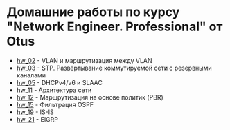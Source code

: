 # Домашние работы по курсу "Network Engineer. Professional" от Otus

* [hw\_02](https://github.com/E-Mi-Zh/otus_neteng_prof/tree/master/hw02) -
   VLAN и маршрутизация между VLAN
* [hw\_03](https://github.com/E-Mi-Zh/otus_neteng_prof/tree/master/hw03) -
   STP. Развёртывание коммутируемой сети с резервными каналами
* [hw\_05](https://github.com/E-Mi-Zh/otus_neteng_prof/tree/master/hw05) -
  DHCPv4/v6 и SLAAC
* [hw\_11](https://github.com/E-Mi-Zh/otus_neteng_prof/tree/master/hw11) -
  Архитектура сети
* [hw\_12](https://github.com/E-Mi-Zh/otus_neteng_prof/tree/master/hw12) -
  Маршрутизация на основе политик (PBR)
* [hw\_15](https://github.com/E-Mi-Zh/otus_neteng_prof/tree/master/hw15) -
  Фильтрация OSPF
* [hw\_19](https://github.com/E-Mi-Zh/otus_neteng_prof/tree/master/hw19) -
  IS-IS
* [hw\_21](https://github.com/E-Mi-Zh/otus_neteng_prof/tree/master/hw21) -
  EIGRP
